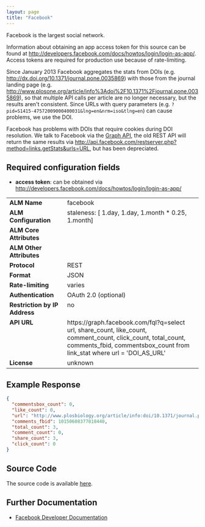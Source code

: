 ```yaml
---
layout: page
title: "Facebook"
---
```


Facebook is the largest social network.

Information about obtaining an app access token for this source can be found at http://developers.facebook.com/docs/howtos/login/login-as-app/. Access tokens are required for production use because of rate-limiting.

Since January 2013 Facebook aggregates the stats from DOIs (e.g. http://dx.doi.org/10.1371/journal.pone.0035869) with those from the journal landing page (e.g. http://www.plosone.org/article/info%3Adoi%2F10.1371%2Fjournal.pone.0035869), so that multiple API calls per article are no longer necessary, but the results aren't consistent. Since URLs with query parameters (e.g. `?pid=S1415-47572009000400031&lng=en&nrm=iso&tlng=en`) can cause problems, we use the DOI.

Facebook has problems with DOIs that require cookies during DOI resolution. We talk to Facebook via the [Graph API](https://developers.facebook.com/docs/reference/api/), the old REST API will return the same results via http://api.facebook.com/restserver.php?method=links.getStats&urls=URL, but has been depreciated.

## Required configuration fields

* **access token**: can be obtained via http://developers.facebook.com/docs/howtos/login/login-as-app/

<table width=100% border="0" cellspacing="0" cellpadding="0">
<tbody>
<tr>
<td valign="top" width=30%><strong>ALM Name</strong></td>
<td valign="top" width=70%>facebook</td>
</tr>
<tr>
<td valign="top" width=20%><strong>ALM Configuration</strong></td>
<td valign="top" width=80%>staleness: [ 1.day, 1.day, 1.month * 0.25, 1.month]</td>
</tr>
<tr>
<td valign="top" width=20%><strong>ALM Core Attributes</strong></td>
<td valign="top" width=80%>&nbsp;</td>
</tr>
<td valign="top" width=20%><strong>ALM Other Attributes</strong></td>
<td valign="top" width=80%>&nbsp;</td>
</tr>
<tr>
<td valign="top" width=30%><strong>Protocol</strong></td>
<td valign="top" width=70%>REST</td>
</tr>
<tr>
<td valign="top" width=30%><strong>Format</strong></td>
<td valign="top" width=70%>JSON</td>
</tr>
<tr>
<td valign="top" width=20%><strong>Rate-limiting</strong></td>
<td valign="top" width=80%>varies</td>
</tr>
<tr>
<td valign="top" width=20%><strong>Authentication</strong></td>
<td valign="top" width=80%>OAuth 2.0 (optional)</td>
</tr>
<tr>
<td valign="top" width=20%><strong>Restriction by IP Address</strong></td>
<td valign="top" width=80%>no</td>
</tr>
<tr>
<td valign="top" width=20%><strong>API URL</strong></td>
<td valign="top" width=80%>https://graph.facebook.com/fql?q=select url, share_count, like_count, comment_count, click_count, total_count, comments_fbid, commentsbox_count from link_stat where url = 'DOI_AS_URL'</td>
</tr>
<tr>
<td valign="top" width=20%><strong>License</strong></td>
<td valign="top" width=80%>unknown</td>
</tr>
</tbody>
</table>

## Example Response

```json
{
  "commentsbox_count": 0,
  "like_count": 0,
  "url": "http://www.plosbiology.org/article/info:doi/10.1371/journal.pbio.0000002",
  "comments_fbid": 10150608377818440,
  "total_count": 3,
  "comment_count": 0,
  "share_count": 3,
  "click_count": 0
}
```

## Source Code
The source code is available [here](https://github.com/articlemetrics/alm/blob/master/app/models/sources/facebook.rb).

## Further Documentation
* [Facebook Developer Documentation](http://developers.facebook.com/docs/reference/fql/link_stat/)
